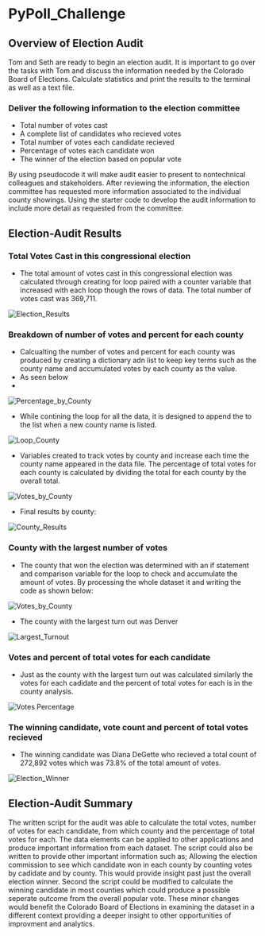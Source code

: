 # PyPoll_Challenge
## Overview of Election Audit
Tom and Seth are ready to begin an election audit.
It is important to go over the tasks with Tom and discuss the information needed by the Colorado Board of Elections. Calculate statistics and print the results to the terminal as well as a text file. 
### Deliver the following information to the election committee
- Total number of votes cast
- A complete list of candidates who recieved votes
- Total number of votes each candidate recieved
- Percentage of votes each candidate won
- The winner of the election based on popular vote

By using pseudocode it will make audit easier to present to nontechnical colleagues and stakeholders.
After reviewing the information, the election committee has requested more information associated to the individual county showings. Using the starter code to develop the audit information to include more detail as requested from the committee.

## Election-Audit Results

### Total Votes Cast in this congressional election
* The total amount of votes cast in this congressional election was calculated through creating for loop paired with a counter variable that increased with each loop though the rows of data. The total number of votes cast was 369,711. 

![Election_Results](https://user-images.githubusercontent.com/86635590/126914706-0916219f-9d32-42d6-b8ff-3d99d7b5b572.JPG)

### Breakdown of number of votes and percent for each county
* Calcualting the number of votes and percent for each county was produced by creating a dictionary adn list to keep key terms such as the county name and accumulated votes by each county as the value.
* As seen below
* 
![Percentage_by_County](https://user-images.githubusercontent.com/86635590/126914760-b9698a82-37f5-42fd-8582-db3a8f238c58.JPG)

* While contining the loop for all the data, it is designed to append the to the list when a new county name is listed.

![Loop_County](https://user-images.githubusercontent.com/86635590/126915139-2097d1c8-7eb6-4a4d-a752-bd1e46c464ef.JPG)

* Variables created to track votes by county and increase each time the county name appeared in the data file. The percentage of total votes for each county is calculated by dividing the total for each county by the overall total.

![Votes_by_County](https://user-images.githubusercontent.com/86635590/126915403-f538c04f-b89a-4afd-9047-143e8bd60a67.JPG)

* Final results by county:

![County_Results](https://user-images.githubusercontent.com/86635590/126915420-62178444-f8da-4317-aa62-530243c2c33a.JPG)

### County with the largest number of votes

* The county that won the election was determined with an if statement and comparison variable for the loop to check and accumulate the amount of votes. By processing the whole dataset it and writing the code as shown below:

![Votes_by_County](https://user-images.githubusercontent.com/86635590/126917051-bafa0627-54cc-4de0-a91d-ce920493feae.JPG)

* The county with the largest turn out was Denver

![Largest_Turnout](https://user-images.githubusercontent.com/86635590/126917875-a6cfa199-f1d0-435b-8509-8d434f728687.JPG)

### Votes and percent of total votes for each candidate

* Just as the county with the largest turn out was calculated similarly the votes for each cadidate and the percent of total votes for each is in the county analysis.

![Votes Percentage](https://user-images.githubusercontent.com/86635590/126917963-1312a76a-041f-4c69-a091-9a9655e71ab2.JPG)

### The winning candidate, vote count and percent of total votes recieved

* The winning candidate was Diana DeGette who recieved a total count of 272,892 votes which was 73.8% of the total amount of votes. 

![Election_Winner](https://user-images.githubusercontent.com/86635590/126918004-36edc429-36c2-442d-9c51-78b7f6b7cd67.JPG)

## Election-Audit Summary
The written script for the audit was able to calculate the total votes, number of votes for each candidate, from which county and the percentage of total votes for each. The data elements can be applied to other applications and produce important information from each dataset. The script could also be written to provide other important information such as;
Allowing the election commission to see which candidate won in each county by counting votes by cadidate and by county. This would provide insight past just the overall election winner.
Second the script could be modified to calculate the winning candidate in most counties which could produce a possible seperate outcome from the overall popular vote. 
These minor changes would benefit the Colorado Board of Elections in examining the dataset in a different context providing a deeper insight to other opportunities of improvment and analytics.

